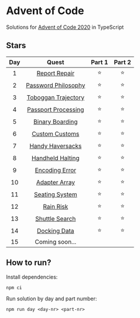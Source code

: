 # Advent of Code
Solutions for [Advent of Code 2020](https://adventofcode.com/2020/) in TypeScript

## Stars
| Day |           Quest          | Part 1 | Part 2 |
| :-: | :----------------------: | :----: | :----: |
|  1  |    [Report Repair][1]    | :star: | :star: |
|  2  | [Password Philosophy][2] | :star: | :star: |
|  3  | [Toboggan Trajectory][3] | :star: | :star: |
|  4  | [Passport Processing][4] | :star: | :star: |
|  5  |   [Binary Boarding][5]   | :star: | :star: |
|  6  |    [Custom Customs][6]   | :star: | :star: |
|  7  |   [Handy Haversacks][7]  | :star: | :star: |
|  8  |   [Handheld Halting][8]  | :star: | :star: |
|  9  |    [Encoding Error][9]   | :star: | :star: |
|  10 |    [Adapter Array][10]   | :star: | :star: |
|  11 |   [Seating System][11]   | :star: | :star: |
|  12 |      [Rain Risk][12]     | :star: | :star: |
|  13 |   [Shuttle Search][13]   | :star: | :star: |
|  14 |    [Docking Data][14]    | :star: | :star: |
|  15 |      Coming soon...      |        |        |


## How to run?
Install dependencies:
```shell
npm ci
```

Run solution by day and part number:
```shell
npm run day <day-nr> <part-nr>
```

[1]: https://adventofcode.com/2020/day/1
[2]: https://adventofcode.com/2020/day/2
[3]: https://adventofcode.com/2020/day/3
[4]: https://adventofcode.com/2020/day/4
[5]: https://adventofcode.com/2020/day/5
[6]: https://adventofcode.com/2020/day/6
[7]: https://adventofcode.com/2020/day/7
[8]: https://adventofcode.com/2020/day/8
[9]: https://adventofcode.com/2020/day/9
[10]: https://adventofcode.com/2020/day/10
[11]: https://adventofcode.com/2020/day/11
[12]: https://adventofcode.com/2020/day/12
[13]: https://adventofcode.com/2020/day/13
[14]: https://adventofcode.com/2020/day/14
